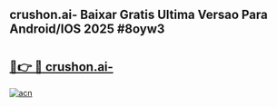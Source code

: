 ## crushon.ai- Baixar Gratis Ultima Versao Para Android/IOS 2025 #8oyw3

# <h2><a href="https://ainizakaria.my?title=crushon.ai-&ref=20M">🔗👉 🔴 crushon.ai-</a></h2>

[![acn](https://github.com/user-attachments/assets/0f9c940e-d8b0-45ae-aac7-cd30a18b3e1c)](https://ainizakaria.my?title=crushon.ai-&ref=20M)

